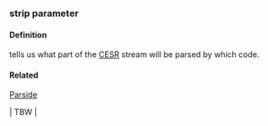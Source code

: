 ### strip parameter

<h4>Definition</h4><p>tells us what part of the <a href="CESR">CESR</a> stream will be parsed by which code.</p><h4>Related</h4><p><a href="parside">Parside</a></p><p>| TBW |</p>